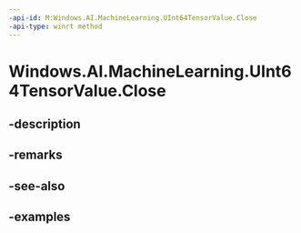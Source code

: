```yaml
---
-api-id: M:Windows.AI.MachineLearning.UInt64TensorValue.Close
-api-type: winrt method
---
```


<!-- Method syntax.
public void UInt64TensorValue.Close()
-->

# Windows.AI.MachineLearning.UInt64TensorValue.Close

## -description

## -remarks

## -see-also

## -examples

